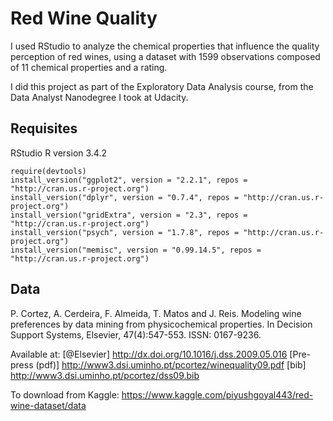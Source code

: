 # Red Wine Quality

I used RStudio to analyze the chemical properties that influence the quality perception of red wines, using a dataset with 1599 observations composed of 11 chemical properties and a rating.

I did this project as part of the Exploratory Data Analysis course, from the Data Analyst Nanodegree I took at Udacity.

## Requisites

RStudio
R version 3.4.2 

``` 
require(devtools)
install_version("ggplot2", version = "2.2.1", repos = "http://cran.us.r-project.org")
install_version("dplyr", version = "0.7.4", repos = "http://cran.us.r-project.org")
install_version("gridExtra", version = "2.3", repos = "http://cran.us.r-project.org")
install_version("psych", version = "1.7.8", repos = "http://cran.us.r-project.org")
install_version("memisc", version = "0.99.14.5", repos = "http://cran.us.r-project.org")
```

## Data

P. Cortez, A. Cerdeira, F. Almeida, T. Matos and J. Reis. 
  Modeling wine preferences by data mining from physicochemical properties.
  In Decision Support Systems, Elsevier, 47(4):547-553. ISSN: 0167-9236.
  
Available at: [@Elsevier] http://dx.doi.org/10.1016/j.dss.2009.05.016
                [Pre-press (pdf)] http://www3.dsi.uminho.pt/pcortez/winequality09.pdf
                [bib] http://www3.dsi.uminho.pt/pcortez/dss09.bib

To download from Kaggle: https://www.kaggle.com/piyushgoyal443/red-wine-dataset/data

